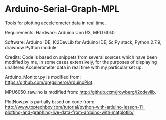 # Arduino-Serial-Graph-MPL
Tools for plotting accelerometer data in real time.

Requirements:
Hardware: Arduino Uno R3, MPU 6050

Software: Arduino IDE, IC2DevLib for Arduino IDE, SciPy stack, Python 2.7.9, drawnow Python module

Credits:
Code is based on snippets from several sources which have been modified by me, in some cases extensively, for the purposes of displaying unaltered Accelerometer data in real time with my particular set up.

Arduino_Monitor.py is modified from: https://github.com/gregpinero/ArduinoPlot. 

MPU6050_raw.ino is modified from: http://github.com/jrowberg/i2cdevlib.  

PlotNow.py is partially based on code from: http://www.toptechboy.com/tutorial/python-with-arduino-lesson-11-plotting-and-graphing-live-data-from-arduino-with-matplotlib/
